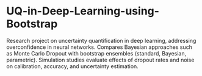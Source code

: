 # UQ-in-Deep-Learning-using-Bootstrap
Research project on uncertainty quantification in deep learning, addressing overconfidence in neural networks. Compares Bayesian approaches such as Monte Carlo Dropout with bootstrap ensembles (standard, Bayesian, parametric). Simulation studies evaluate effects of dropout rates and noise on calibration, accuracy, and uncertainty estimation.
